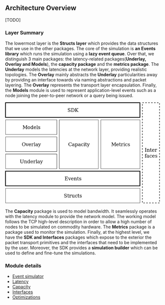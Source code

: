 ## Architecture Overview

[TODO]

### Layer Summary

The lowermost layer is the **Structs layer** which provides the data structures
that we use in the other packages. The core of the simulation is **an Events library** which runs the simulation using a **lazy event queue**. Over that, we distinguish 3 main packages: the latency-related packages(**Underlay, Overlay
and Models**), the **capacity package** and the **metrics package**.
The **Underlay** models the latencies at the network layer, providing realistic topologies.
The **Overlay** mainly abstracts the **Underlay** particularities away by providing an interface towards via naming abstractions and packet layering. The **Overlay** represents the transport layer encapsulation.
Finally, the **Models** module is used to represent application-level events such as a node joining the peer-to-peer network or a query being issued.

![ ](pics/arch.png)

The **Capacity** package is used to model bandwidth. It seamlessly operates with the latency module to provide the network model.
The working model follows the TCP high-level description in order to allow a
high number of nodes to be simulated on commodity hardware.
The **Metrics** package is a package used to monitor the simulation. Finally, at the highest level, we have the **SDK and Interfaces**
packages which expose to the exterior the packet transport primitives and the interfaces that need to be implemented by the user.
Moreover, the SDK provides a **simulation builder** which can be used to define and fine-tune the simulations.

### Module details

- [Event simulator](events.md)
- [Latency](latency.md)
- [Capacity](capacity.md)
- [Interfaces](interfaces.md)
- [Optimizations](optimizations.md)
